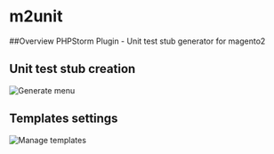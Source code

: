 # m2unit
##Overview
PHPStorm Plugin - Unit test stub generator for magento2

## Unit test stub creation

![Generate menu](http://dl1.joxi.net/drive/2016/05/01/0000/0419/57763/63/8efab78967.png)

## Templates settings

![Manage templates](http://dl2.joxi.net/drive/2016/05/01/0000/0419/57763/63/10499bbd9a.png)
